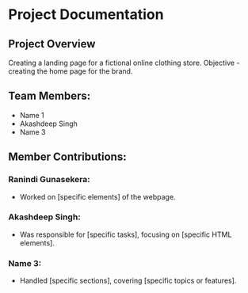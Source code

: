 # Project Documentation

## Project Overview

Creating a landing page for a fictional online clothing store. 
Objective - creating the home page for the brand.

## Team Members:


-   Name 1
-   Akashdeep Singh
-   Name 3


## Member Contributions:

### Ranindi Gunasekera:

-   Worked on [specific elements] of the webpage.

### Akashdeep Singh:

-   Was responsible for [specific tasks], focusing on [specific HTML elements].

### Name 3:

-   Handled [specific sections], covering [specific topics or features].